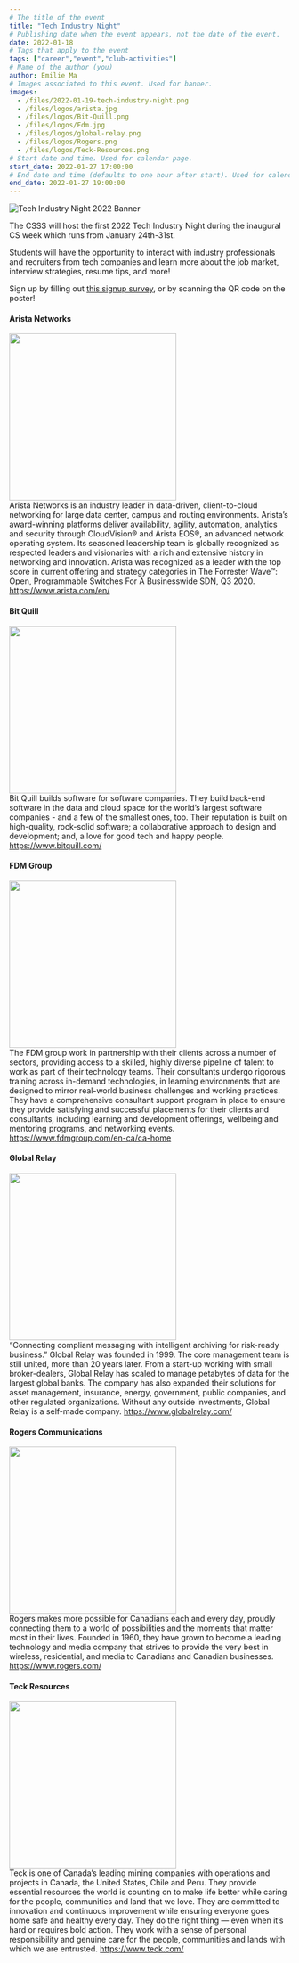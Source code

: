 ```yaml
---
# The title of the event
title: "Tech Industry Night"
# Publishing date when the event appears, not the date of the event.
date: 2022-01-18
# Tags that apply to the event
tags: ["career","event","club-activities"]
# Name of the author (you)
author: Emilie Ma 
# Images associated to this event. Used for banner.
images:
  - /files/2022-01-19-tech-industry-night.png
  - /files/logos/arista.jpg
  - /files/logos/Bit-Quill.png
  - /files/logos/Fdm.jpg
  - /files/logos/global-relay.png
  - /files/logos/Rogers.png
  - /files/logos/Teck-Resources.png
# Start date and time. Used for calendar page.
start_date: 2022-01-27 17:00:00
# End date and time (defaults to one hour after start). Used for calendar page.
end_date: 2022-01-27 19:00:00
---
```


![Tech Industry Night 2022 Banner](/files/2022-01-19-tech-industry-night.png)

The CSSS will host the first 2022 Tech Industry Night during the inaugural CS week which runs from January 24th-31st.

Students will have the opportunity to interact with industry professionals and recruiters from tech companies and learn more about the job market, interview strategies, resume tips, and more!

Sign up by filling out [this signup survey](https://ubc.ca1.qualtrics.com/jfe/form/SV_3a8WDxJVILuRiku), or by scanning the QR code on the poster!

#### Arista Networks
<img src="/files/logos/arista.jpg" width="300">\
Arista Networks is an industry leader in data-driven, client-to-cloud networking for large data center, campus and routing environments. Arista’s award-winning platforms deliver availability, agility, automation, analytics and security through CloudVision® and Arista EOS®, an advanced network operating system. Its seasoned leadership team is globally recognized as respected leaders and visionaries with a rich and extensive history in networking and innovation. Arista was recognized as a leader with the top score in current offering and strategy categories in The Forrester Wave™: Open, Programmable Switches For A Businesswide SDN, Q3 2020.
https://www.arista.com/en/

#### Bit Quill
<img src="/files/logos/Bit-Quill.png" width="300">\
Bit Quill builds software for software companies. They build back-end software in the data and cloud space for the world’s largest software companies - and a few of the smallest ones, too. Their reputation is built on high-quality, rock-solid software; a collaborative approach to design and development; and, a love for good tech and happy people.
https://www.bitquill.com/

#### FDM Group
<img src="/files/logos/Fdm.jpg" width="300">\
The FDM group work in partnership with their clients across a number of sectors, providing access to a skilled, highly diverse pipeline of talent to work as part of their technology teams. Their consultants undergo rigorous training across in-demand technologies, in learning environments that are designed to mirror real-world business challenges and working practices. They have a comprehensive consultant support program in place to ensure they provide satisfying and successful placements for their clients and consultants, including learning and development offerings, wellbeing and mentoring programs, and networking events.
https://www.fdmgroup.com/en-ca/ca-home

#### Global Relay
<img src="/files/logos/global-relay.png" width="300">\
“Connecting compliant messaging with intelligent archiving for risk-ready business.”
Global Relay was founded in 1999. The core management team is still united, more than 20 years later. From a start-up working with small broker-dealers, Global Relay has scaled to manage petabytes of data for the largest global banks. The company has also expanded their solutions for asset management, insurance, energy, government, public companies, and other regulated organizations. Without any outside investments, Global Relay is a self-made company.
https://www.globalrelay.com/

#### Rogers Communications
<img src="/files/logos/Rogers.png" width="300">\
Rogers makes more possible for Canadians each and every day, proudly connecting them to a world of possibilities and the moments that matter most in their lives. Founded in 1960, they have grown to become a leading technology and media company that strives to provide the very best in wireless, residential, and media to Canadians and Canadian businesses.
https://www.rogers.com/

#### Teck Resources
<img src="/files/logos/Teck-Resources.png" width="300">\
Teck is one of Canada’s leading mining companies with operations and projects in Canada, the United States, Chile and Peru. They provide essential resources the world is counting on to make life better while caring for the people, communities and land that we love. They are committed to innovation and continuous improvement while ensuring everyone goes home safe and healthy every day. They do the right thing — even when it’s hard or requires bold action. They work with a sense of personal responsibility and genuine care for the people, communities and lands with which we are entrusted.
https://www.teck.com/